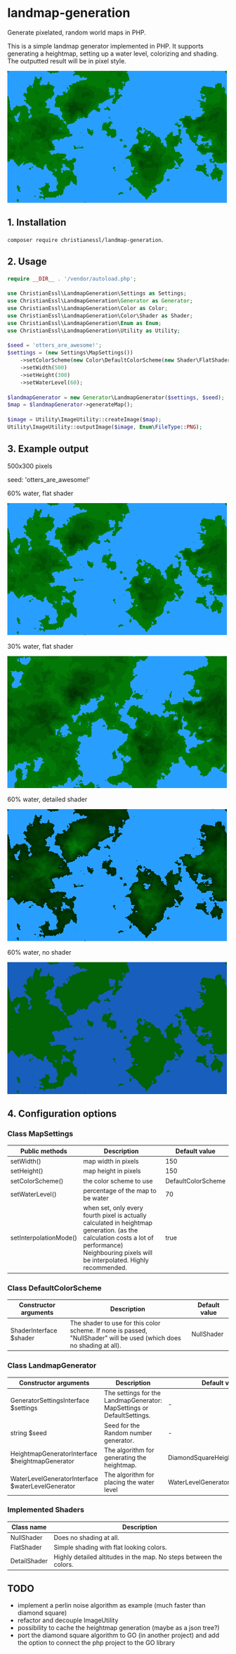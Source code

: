 # landmap-generation
Generate pixelated, random world maps in PHP.

This is a simple landmap generator implemented in PHP. 
It supports generating a heightmap, setting up a water level, colorizing and shading.
The outputted result will be in pixel style.

![Screenshot](/Images/example.png)

## 1. Installation

`composer require christianessl/landmap-generation`. 

## 2. Usage

``` php
require __DIR__ . '/vendor/autoload.php';

use ChristianEssl\LandmapGeneration\Settings as Settings;
use ChristianEssl\LandmapGeneration\Generator as Generator;
use ChristianEssl\LandmapGeneration\Color as Color;
use ChristianEssl\LandmapGeneration\Color\Shader as Shader;
use ChristianEssl\LandmapGeneration\Enum as Enum;
use ChristianEssl\LandmapGeneration\Utility as Utility;

$seed = 'otters_are_awesome!';
$settings = (new Settings\MapSettings())
    ->setColorScheme(new Color\DefaultColorScheme(new Shader\FlatShader()))
    ->setWidth(500)
    ->setHeight(300)
    ->setWaterLevel(60);

$landmapGenerator = new Generator\LandmapGenerator($settings, $seed);
$map = $landmapGenerator->generateMap();

$image = Utility\ImageUtility::createImage($map);
Utility\ImageUtility::outputImage($image, Enum\FileType::PNG);
```

## 3. Example output

500x300 pixels

seed: 'otters_are_awesome!'

60% water, flat shader

![Screenshot](/Images/example.png)

30% water, flat shader

![Screenshot](/Images/example_2.png)

60% water, detailed shader

![Screenshot](/Images/example_3.png)

60% water, no shader

![Screenshot](/Images/example_4.png)


## 4. Configuration options

### Class MapSettings
| Public methods | Description | Default value |
| ------------- |-------------| -----|
| setWidth()      | map width in pixels | 150 |
| setHeight()      | map height in pixels      | 150 |
| setColorScheme() | the color scheme to use | DefaultColorScheme |
| setWaterLevel() | percentage of the map to be water | 70 |
| setInterpolationMode() | when set, only every fourth pixel is actually calculated in heightmap generation. (as the calculation costs a lot of performance) Neighbouring pixels will be interpolated. Highly recommended. | true |

### Class DefaultColorScheme
| Constructor arguments | Description | Default value |
| ------------- |-------------| -----|
| ShaderInterface $shader | The shader to use for this color scheme. If none is passed, "NullShader" will be used (which does no shading at all). | NullShader |

### Class LandmapGenerator
| Constructor arguments | Description | Default value |
| ------------- |-------------| -----|
| GeneratorSettingsInterface $settings | The settings for the LandmapGenerator: MapSettings or DefaultSettings. | - |
| string $seed | Seed for the Random number generator. | - |
| HeightmapGeneratorInterface $heightmapGenerator | The algorithm for generating the heightmap. | DiamondSquareHeightmapGenerator |
| WaterLevelGeneratorInterface $waterLevelGenerator | The algorithm for placing the water level | WaterLevelGenerator |

### Implemented Shaders
| Class name | Description |
| ------------- |-------------| 
| NullShader | Does no shading at all. |
| FlatShader | Simple shading with flat looking colors. |
| DetailShader | Highly detailed altitudes in the map. No steps between the colors. |

## TODO

- implement a perlin noise algorithm as example (much faster than diamond square)
- refactor and decouple ImageUtility
- possibility to cache the heightmap generation (maybe as a json tree?)
- port the diamond square algorithm to GO (in another project) and add the option to connect the php project to the GO library